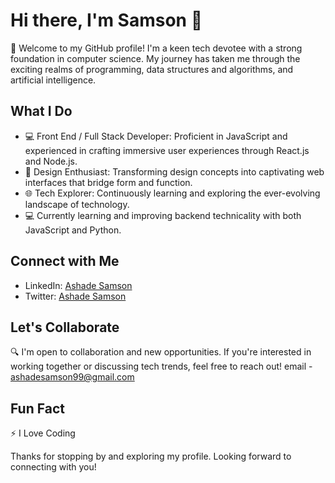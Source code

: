 # Hi there, I'm Samson 👋

🚀 Welcome to my GitHub profile! I'm a keen tech devotee with a strong foundation in computer science. My journey has taken me through the exciting realms of programming, data structures and algorithms, and artificial intelligence.



## What I Do

- 💻 Front End / Full Stack Developer: Proficient in JavaScript and experienced in crafting immersive user experiences through React.js and Node.js.
- 🎨 Design Enthusiast: Transforming design concepts into captivating web interfaces that bridge form and function.
- 🌐 Tech Explorer: Continuously learning and exploring the ever-evolving landscape of technology.
- 💻 Currently learning and improving backend technicality with both JavaScript and Python.



## Connect with Me

- LinkedIn: [Ashade Samson](https://linkedin.com/in/ashadesamson18)
- Twitter:  [Ashade Samson](https://twitter.com/Ashade__Samson)



## Let's Collaborate

🔍 I'm open to collaboration and new opportunities. If you're interested in working together or discussing tech trends, feel free to reach out! email - ashadesamson99@gmail.com



## Fun Fact

⚡ I Love Coding




Thanks for stopping by and exploring my profile. Looking forward to connecting with you!



